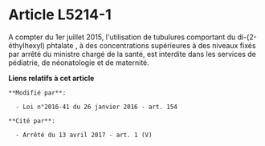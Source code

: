 # Article L5214-1

A compter du 1er juillet 2015, l'utilisation de tubulures comportant du di-(2-éthylhexyl) phtalate , à des concentrations
supérieures à des niveaux fixés par arrêté du ministre chargé de la santé, est interdite dans les services de pédiatrie, de
néonatologie et de maternité.

**Liens relatifs à cet article**

	**Modifié par**:

	  - Loi n°2016-41 du 26 janvier 2016 - art. 154

	**Cité par**:

	  - Arrêté du 13 avril 2017 - art. 1 (V)
